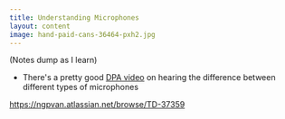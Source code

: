 ```yaml
---
title: Understanding Microphones
layout: content
image: hand-paid-cans-36464-pxh2.jpg
---
```


(Notes dump as I learn)

- There's a pretty good [DPA video](https://www.youtube.com/watch?v=Rtq7zxI8Obk)
on hearing the difference between different types of microphones

https://ngpvan.atlassian.net/browse/TD-37359